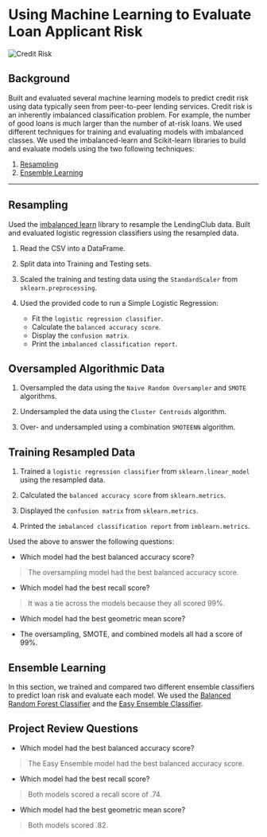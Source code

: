 # Using Machine Learning to Evaluate Loan Applicant Risk
 
![Credit Risk](Images/credit-risk.jpg)

## Background

Built and evaluated several machine learning models to predict credit risk using data typically seen from peer-to-peer lending services. Credit risk is an inherently imbalanced classification problem. For example, the number of good loans is much larger than the number of at-risk loans. We used different techniques for training and evaluating models with imbalanced classes. We used the imbalanced-learn and Scikit-learn libraries to build and evaluate models using the two following techniques:

1. [Resampling](#Resampling)
2. [Ensemble Learning](#Ensemble-Learning)

- - -
## Resampling

Used the [imbalanced learn](https://imbalanced-learn.readthedocs.io) library to resample the LendingClub data. Built and evaluated logistic regression classifiers using the resampled data.

1. Read the CSV into a DataFrame.

2. Split data into Training and Testing sets.

3. Scaled the training and testing data using the `StandardScaler` from `sklearn.preprocessing`.

4. Used the provided code to run a Simple Logistic Regression:
    * Fit the `logistic regression classifier`.
    * Calculate the `balanced accuracy score`.
    * Display the `confusion matrix`.
    * Print the `imbalanced classification report`.

## Oversampled Algorithmic Data 

1. Oversampled the data using the `Naive Random Oversampler` and `SMOTE` algorithms.

2. Undersampled the data using the `Cluster Centroids` algorithm.

3. Over- and undersampled using a combination `SMOTEENN` algorithm.

## Training Resampled Data

1. Trained a `logistic regression classifier` from `sklearn.linear_model` using the resampled data.

2. Calculated the `balanced accuracy score` from `sklearn.metrics`.

3. Displayed the `confusion matrix` from `sklearn.metrics`.

4. Printed the `imbalanced classification report` from `imblearn.metrics`.

Used the above to answer the following questions:

* Which model had the best balanced accuracy score?

> The oversampling model had the best balanced accuracy score.

* Which model had the best recall score?

> It was a tie across the models because they all scored 99%.

* Which model had the best geometric mean score?

*  The oversampling, SMOTE, and combined models all had a score of 99%.

## Ensemble Learning

In this section, we trained and compared two different ensemble classifiers to predict loan risk and evaluate each model. We used the [Balanced Random Forest Classifier](https://imbalanced-learn.org/stable/references/generated/imblearn.ensemble.BalancedRandomForestClassifier.html) and the [Easy Ensemble Classifier](https://imbalanced-learn.org/stable/references/generated/imblearn.ensemble.EasyEnsembleClassifier.html).

## Project Review Questions

* Which model had the best balanced accuracy score?

> The Easy Ensemble model had the best balanced accuracy score.

* Which model had the best recall score?

> Both models scored a recall score of .74.

* Which model had the best geometric mean score?

> Both models scored .82.
